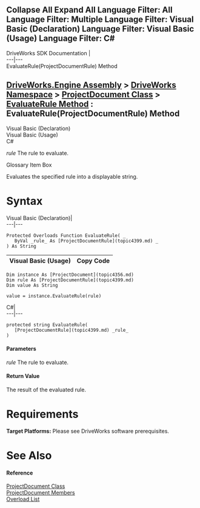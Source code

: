Collapse All Expand All Language Filter: All  Language Filter: Multiple  Language Filter: Visual Basic (Declaration) Language Filter: Visual Basic (Usage) Language Filter: C#  
---  
DriveWorks SDK Documentation  |   
---|---  
EvaluateRule(ProjectDocumentRule) Method   
  
[DriveWorks.Engine Assembly](topic2156.md) > [DriveWorks Namespace](topic2159.md) > [ProjectDocument Class](topic4356.md) > [EvaluateRule Method](topic4370.md) : EvaluateRule(ProjectDocumentRule) Method  
---  
  
Visual Basic (Declaration)    
Visual Basic (Usage)    
C# 

_rule_
    The rule to evaluate.

Glossary Item Box

Evaluates the specified rule into a displayable string. 

# Syntax

Visual Basic (Declaration)|   
---|---  
      
    
    Protected Overloads Function EvaluateRule( _
       ByVal _rule_ As [ProjectDocumentRule](topic4399.md) _
    ) As String  
  
Visual Basic (Usage)| Copy Code  
---|---  
      
    
    Dim instance As [ProjectDocument](topic4356.md)
    Dim rule As [ProjectDocumentRule](topic4399.md)
    Dim value As String
     
    value = instance.EvaluateRule(rule)  
  
C#|   
---|---  
      
    
    protected string EvaluateRule( 
       [ProjectDocumentRule](topic4399.md) _rule_
    )  
  
#### Parameters

 _rule_
    The rule to evaluate.

#### Return Value

The result of the evaluated rule.

# Requirements

**Target Platforms:** Please see DriveWorks software prerequisites.

# See Also

#### Reference

[ProjectDocument Class](topic4356.md)   
[ProjectDocument Members](topic4357.md)   
[Overload List](topic4370.md)


